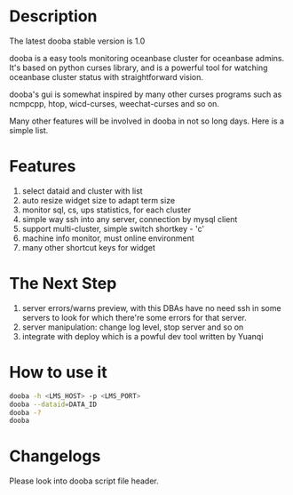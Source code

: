 # Description

The latest dooba stable version is 1.0

dooba is a easy tools monitoring oceanbase cluster for oceanbase admins. It's based on python curses library, and is a powerful tool for watching oceanbase cluster status with straightforward vision.

dooba's gui is somewhat inspired by many other curses programs such as ncmpcpp, htop, wicd-curses, weechat-curses and so on.

Many other features will be involved in dooba in not so long days. Here is a simple list.

# Features

1. select dataid and cluster with list
2. auto resize widget size to adapt term size
3. monitor sql, cs, ups statistics, for each cluster
4. simple way ssh into any server, connection by mysql client
5. support multi-cluster, simple switch shortkey - 'c'
6. machine info monitor, must online environment
7. many other shortcut keys for widget

# The Next Step

1. server errors/warns preview, with this DBAs have no need ssh in some servers to look for which there're some errors for that server.
2. server manipulation: change log level, stop server and so on
3. integrate with deploy which is a powful dev tool written by Yuanqi

# How to use it

```sh
dooba -h <LMS_HOST> -p <LMS_PORT>
dooba --dataid=DATA_ID
dooba -?
dooba
```

# Changelogs

Please look into dooba script file header.
